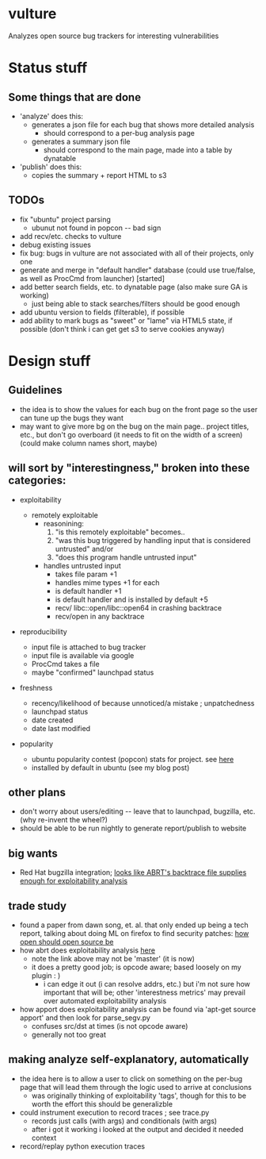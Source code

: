 vulture
=======

Analyzes open source bug trackers for interesting vulnerabilities

# Status stuff

## Some things that are done
- 'analyze' does this:
    - generates a json file for each bug that shows more detailed analysis 
        - should correspond to a per-bug analysis page
    - generates a summary json file 
        - should correspond to the main page, made into a table by dynatable
- 'publish' does this:
    - copies the summary + report HTML to s3

## TODOs
- fix "ubuntu" project parsing
    - ubunut not found in popcon -- bad sign
- add recv/etc. checks to vulture
- debug existing issues
- fix bug: bugs in vulture are not associated with all of their projects, only one
- generate and merge in "default handler" database (could use true/false, as well as ProcCmd from launcher) [started]
- add better search fields, etc. to dynatable page (also make sure GA is working)
    - just being able to stack searches/filters should be good enough
- add ubuntu version to fields (filterable), if possible
- add ability to mark bugs as "sweet" or "lame" via HTML5 state, if possible (don't think i can get get s3 to serve cookies anyway)

# Design stuff

## Guidelines
- the idea is to show the values for each bug on the front page so the user can tune up the bugs they want
- may want to give more bg on the bug on the main page.. project titles, etc., but don't go overboard (it needs to fit on the width of a screen) (could make column names short, maybe)

## will sort by "interestingness," broken into these categories:

- exploitability
    - remotely exploitable
        - reasonining:
            1. "is this remotely exploitable" becomes..
            2. "was this bug triggered by handling input that is considered untrusted" and/or 
            3. "does this program handle untrusted input"
        - handles untrusted input
            - takes file param +1
            - handles mime types +1 for each
            - is default handler +1
            - is default handler and is installed by default +5
            - recv/ libc::open/libc::open64 in crashing backtrace
            - recv/open in any backtrace

- reproducibility
    - input file is attached to bug tracker
    - input file is available via google
    - ProcCmd takes a file
    - maybe "confirmed" launchpad status

- freshness
    - recency/likelihood of because unnoticed/a mistake ; unpatchedness
    - launchpad status
    - date created
    - date last modified

- popularity
    - ubuntu popularity contest (popcon) stats for project. see [here](http://popcon.ubuntu.com/)
    - installed by default in ubuntu (see my blog post)

## other plans
- don't worry about users/editing -- leave that to launchpad, bugzilla, etc. (why re-invent the wheel?)
- should be able to be run nightly to generate report/publish to website

## big wants
- Red Hat bugzilla integration; [looks like ABRT's backtrace file supplies enough for exploitability analysis](https://bugzilla.redhat.com/show_bug.cgi?id=1048457)


## trade study
- found a paper from dawn song, et. al. that only ended up being a tech report, talking about doing ML on firefox to find security patches: [how open should open source be](http://www.eecs.berkeley.edu/Pubs/TechRpts/2011/EECS-2011-98.html)
- how abrt does exploitability analysis [here](https://github.com/abrt/abrt/blob/1fe8dc16e855c7802ed57cd5b47a11235dc53b07/src/plugins/abrt-gdb-exploitable)
    - note the link above may not be 'master' (it is now)
    - it does a pretty good job; is opcode aware; based loosely on my plugin : )
        - i can edge it out (i can resolve addrs, etc.) but i'm not sure how important that will be; other 'interestness metrics' may prevail over automated exploitability analysis
- how apport does exploitability analysis can be found via 'apt-get source apport' and then look for parse\_segv.py
    - confuses src/dst at times (is not opcode aware)
    - generally not too great

## making analyze self-explanatory, automatically
- the idea here is to allow a user to click on something on the per-bug page that will lead them through the logic used to arrive at conclusions
    - was originally thinking of exploitability 'tags', though for this to be worth the effort this should be generalizble
- could instrument execution to record traces ; see trace.py
    - records just calls (with args) and conditionals (with args)
    - after i got it working i looked at the output and decided it needed context
- record/replay python execution traces
